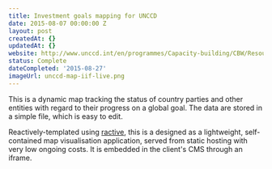 ```yaml
---
title: Investment goals mapping for UNCCD
date: 2015-08-07 00:00:00 Z
layout: post
createdAt: {}
updatedAt: {}
website: http://www.unccd.int/en/programmes/Capacity-building/CBW/Resources/Pages/5RC/IIF-Map.aspx
status: Complete
dateCompleted: '2015-08-27'
imageUrl: unccd-map-iif-live.png
---
```


This is a dynamic map tracking the status of country parties and other entities with regard to their progress on a global goal. The data are stored in a simple file, which is easy to edit.

Reactively-templated using [ractive](http://www.ractivejs.org), this is a designed as a lightweight, self-contained map visualisation application, served from static hosting with very low ongoing costs. It is embedded in the client's CMS through an iframe.
